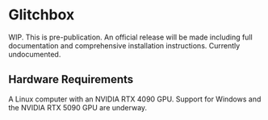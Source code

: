 
# Glitchbox
WIP. This is pre-publication. An official release will be made including full documentation and comprehensive installation instructions. Currently undocumented.
## Hardware Requirements
A Linux computer with an NVIDIA RTX 4090 GPU.
Support for Windows and the NVIDIA RTX 5090 GPU are underway.

